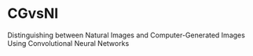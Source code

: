 # CGvsNI
Distinguishing between Natural Images and Computer-Generated Images Using Convolutional Neural Networks
